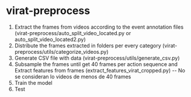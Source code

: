 # virat-preprocess

1. Extract the frames from videos according to the event annotation files (virat-preprocess/auto_split_video_located.py or auto_split_video_located2.py)
2. Distribute the frames extracted in folders per every category (virat-preprocess/utils/categorize_videos.py)
3. Generate CSV file with data (virat-preprocess/utils/generate_csv.py)
4. Subsample the frames until get 40 frames per action sequence and Extract features from frames (extract_features_virat_cropped.py) -- No se consideran lo videos  de menos de 40 frames
5. Train the model
6. Test
